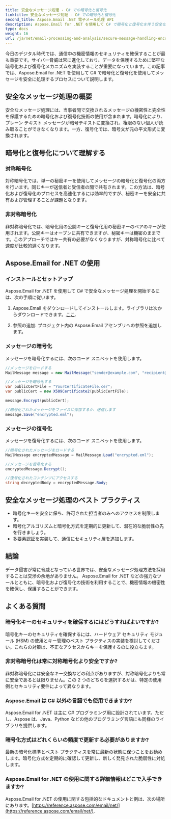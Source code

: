 ```yaml
---
title: 安全なメッセージ処理 - C# での暗号化と復号化
linktitle: 安全なメッセージ処理 - C# での暗号化と復号化
second_title: Aspose.Email .NET 電子メール処理 API
description: Aspose.Email for .NET を使用して C# で暗号化と復号化を伴う安全なメッセージ処理を実装する方法を学びます。機密データを効果的に保護します。
type: docs
weight: 16
url: /ja/net/email-processing-and-analysis/secure-message-handling-encryption-and-decryption-in-csharp/
---
```


今日のデジタル時代では、通信中の機密情報のセキュリティを確保することが最も重要です。サイバー脅威は常に進化しており、データを保護するために堅牢な暗号化および復号化メカニズムを実装することが重要になっています。この記事では、Aspose.Email for .NET を使用して C# で暗号化と復号化を使用してメッセージを安全に処理するプロセスについて説明します。

## 安全なメッセージ処理の概要

安全なメッセージ処理には、当事者間で交換されるメッセージの機密性と完全性を保護するための暗号化および復号化技術の使用が含まれます。暗号化により、プレーン テキスト メッセージが暗号テキストに変換され、権限のない個人が読み取ることができなくなります。一方、復号化では、暗号文が元の平文形式に変換されます。

## 暗号化と復号化について理解する

### 対称暗号化

対称暗号化では、単一の秘密キーを使用してメッセージの暗号化と復号化の両方を行います。同じキーが送信者と受信者の間で共有されます。この方法は、暗号化および復号化のプロセスを高速化するには効率的ですが、秘密キーを安全に共有および管理することが課題となります。

### 非対称暗号化

非対称暗号化では、暗号化用の公開キーと復号化用の秘密キーのペアのキーが使用されます。公開キーはオープンに共有できますが、秘密キーは機密のままです。このアプローチではキー共有の必要がなくなりますが、対称暗号化に比べて速度が比較的遅くなります。

## Aspose.Email for .NET の使用

### インストールとセットアップ

Aspose.Email for .NET を使用して C# で安全なメッセージ処理を開始するには、次の手順に従います。

1.  Aspose.Email をダウンロードしてインストールします。ライブラリは次からダウンロードできます。[ここ](https://releases.aspose.com/email/net).

2. 参照の追加: プロジェクト内の Aspose.Email アセンブリへの参照を追加します。

### メッセージの暗号化

メッセージを暗号化するには、次のコード スニペットを使用します。

```csharp
//メッセージをロードする
MailMessage message = new MailMessage("sender@example.com", "recipient@example.com", "Subject", "Message body");

//メッセージを暗号化する
var publicCertFile = "YourCertificateFile.cer";
var publicCert = new X509Certificate2(publicCertFile);

message.Encrypt(publicCert);

//暗号化されたメッセージをファイルに保存するか、送信します
message.Save("encrypted.eml");
```

### メッセージの復号化

メッセージを復号化するには、次のコード スニペットを使用します。

```csharp
//暗号化されたメッセージをロードする
MailMessage encryptedMessage = MailMessage.Load("encrypted.eml");

//メッセージを復号化する
encryptedMessage.Decrypt();

//復号化されたコンテンツにアクセスする
string decryptedBody = encryptedMessage.Body;
```

## 安全なメッセージ処理のベスト プラクティス

- 暗号化キーを安全に保ち、許可された担当者のみへのアクセスを制限します。
- 暗号化アルゴリズムと暗号化方式を定期的に更新して、潜在的な脆弱性の先を行きましょう。
- 多要素認証を実装して、通信にセキュリティ層を追加します。

## 結論

データ侵害が常に脅威となっている世界では、安全なメッセージ処理方法を採用することは交渉の余地がありません。 Aspose.Email for .NET などの強力なツールとともに、暗号化および復号化の技術を利用することで、機密情報の機密性を確保し、保護することができます。

## よくある質問

### 暗号化キーのセキュリティを確保するにはどうすればよいですか?

暗号化キーのセキュリティを確保するには、ハードウェア セキュリティ モジュール (HSM) の使用とキー管理のベスト プラクティスの実装を検討してください。これらの対策は、不正なアクセスからキーを保護するのに役立ちます。

### 非対称暗号化は常に対称暗号化より安全ですか?

非対称暗号化には安全なキー交換などの利点がありますが、対称暗号化よりも常に安全であるとは限りません。この 2 つのどちらを選択するかは、特定の使用例とセキュリティ要件によって異なります。

### Aspose.Email は C# 以外の言語でも使用できますか?

Aspose.Email for .NET は主に C# プログラミング用に設計されています。ただし、Aspose は、Java、Python などの他のプログラミング言語にも同様のライブラリを提供します。

### 暗号化方式はどれくらいの頻度で更新する必要がありますか?

最新の暗号化標準とベスト プラクティスを常に最新の状態に保つことをお勧めします。暗号化方式を定期的に確認して更新し、新しく発見された脆弱性に対処します。

### Aspose.Email for .NET の使用に関する詳細情報はどこで入手できますか?

 Aspose.Email for .NET の使用に関する包括的なドキュメントと例は、次の場所にあります。[https://reference.aspose.com/email/net/](https://reference.aspose.com/email/net/).